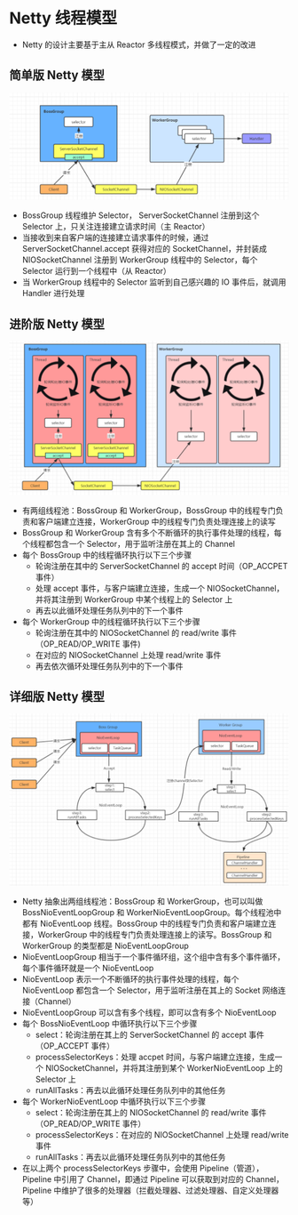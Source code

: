 # Netty 线程模型

- Netty 的设计主要基于主从 Reactor 多线程模式，并做了一定的改进

## 简单版 Netty 模型

![](./assert/20220802151128.png)

- BossGroup 线程维护 Selector， ServerSocketChannel 注册到这个 Selector 上，只关注连接建立请求时间（主 Reactor）
- 当接收到来自客户端的连接建立请求事件的时候，通过 ServerSocketChannel.accept 获得对应的 SocketChannel，并封装成 NIOSocketChannel 注册到 WorkerGroup 线程中的 Selector，每个 Selector 运行到一个线程中（从 Reactor）
- 当 WorkerGroup 线程中的 Selector 监听到自己感兴趣的 IO 事件后，就调用 Handler 进行处理

## 进阶版 Netty 模型

![](./assert/20220802152640.png)

- 有两组线程池：BossGroup 和 WorkerGroup，BossGroup 中的线程专门负责和客户端建立连接，WorkerGroup 中的线程专门负责处理连接上的读写
- BossGroup 和 WorkerGroup 含有多个不断循环的执行事件处理的线程，每个线程都包含一个 Selector，用于监听注册在其上的 Channel
- 每个 BossGroup 中的线程循环执行以下三个步骤
    - 轮询注册在其中的 ServerSocketChannel 的 accept 时间（OP_ACCPET 事件）
    - 处理 accept 事件，与客户端建立连接，生成一个 NIOSocketChannel，并将其注册到 WorkerGroup 中某个线程上的 Selector 上
    - 再去以此循环处理任务队列中的下一个事件
- 每个 WorkerGroup 中的线程循环执行以下三个步骤
    - 轮询注册在其中的 NIOSocketChannel 的 read/write 事件（OP_READ/OP_WRITE 事件)
    - 在对应的 NIOSocketChannel 上处理 read/write 事件
    - 再去依次循环处理任务队列中的下一个事件

## 详细版 Netty 模型

![](./assert/20220802154201.png)

- Netty 抽象出两组线程池：BossGroup 和 WorkerGroup，也可以叫做 BossNioEventLoopGroup 和 WorkerNioEventLoopGroup。每个线程池中都有 NioEventLoop 线程。BossGroup 中的线程专门负责和客户端建立连接，WorkerGroup 中的线程专门负责处理连接上的读写。BossGroup 和 WorkerGroup 的类型都是 NioEventLoopGroup
- NioEventLoopGroup 相当于一个事件循环组，这个组中含有多个事件循环，每个事件循环就是一个 NioEventLoop
- NioEventLoop 表示一个不断循环的执行事件处理的线程，每个 NioEventLoop 都包含一个 Selector，用于监听注册在其上的 Socket 网络连接（Channel）
- NioEventLoopGroup 可以含有多个线程，即可以含有多个 NioEventLoop
- 每个 BossNioEventLoop 中循环执行以下三个步骤
    - select：轮询注册在其上的 ServerSocketChannel 的 accept 事件（OP_ACCEPT 事件）
    - processSelectorKeys：处理 accpet 时间，与客户端建立连接，生成一个 NIOSocketChannel，并将其注册到某个 WorkerNioEventLoop 上的 Selector 上
    - runAllTasks：再去以此循环处理任务队列中的其他任务
- 每个 WorkerNioEventLoop 中循环执行以下三个步骤
    - select：轮询注册在其上的 NIOSocketChannel 的 read/write 事件（OP_READ/OP_WRITE 事件）
    - processSelectorKeys：在对应的 NIOSocketChannel 上处理 read/write 事件
    - runAllTasks：再去以此循环处理任务队列中的其他任务
- 在以上两个 processSelectorKeys 步骤中，会使用 Pipeline（管道），Pipeline 中引用了 Channel，即通过 Pipeline 可以获取到对应的 Channel，Pipeline 中维护了很多的处理器（拦截处理器、过滤处理器、自定义处理器等）